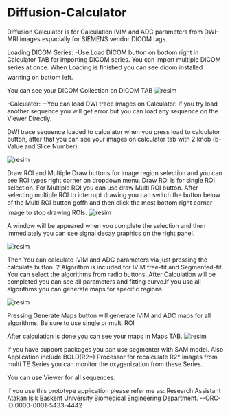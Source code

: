 # Diffusion-Calculator
Diffusion Calculator is for Calculation IVIM and ADC parameters from DWI-MRI images espacially for SIEMENS vendor DICOM tags.

Loading DICOM Series:
-Use Load DICOM button on bottom right in Calculator TAB for importing DICOM series. You can import multiple DICOM series at once. When Loading is finished you can see dicom installed warning on bottom left.





You can see your DICOM Collection on DICOM TAB
![resim](https://github.com/user-attachments/assets/5a6672a5-a3ed-42f1-b658-84287326ac16)


-Calculator:
--You can load DWI trace images on Calculator. If you try load another sequence you will get error but you can load any sequence on the Viewer Directly.

DWI trace sequence loaded to calculator when you press load to calculator button, after that you can see your images on calculator tab with 2 knob (b-Value and Slice Number).

![resim](https://github.com/user-attachments/assets/7445105a-4ff4-492b-b0c0-442e253b7f01)

Draw ROI and Multiple Draw buttons for image region selection and you can see ROI types right corner on  dropdown menu. Draw ROI is for single ROI selection. For Multiple ROI you can use draw Multi ROI button. After selecting multiple ROI to interrupt drawing you can switch the button below of the Multi ROI button goffh and then click the most bottom right corner image to stop drawing ROIs.
![resim](https://github.com/user-attachments/assets/9ae7693d-60de-4f21-a7ca-17399fa7b39a)


A window will be appeared when you complete the selection and then immediately you can see signal decay graphics on the right panel.


![resim](https://github.com/user-attachments/assets/9c4c3aba-62e1-46a0-880e-be54ccdf8ad8)

Then You can calculate IVIM and ADC parameters via just pressing the calculate button.
2 Algorithm is included for IVIM free-fit and Segmented-fit. You can select the algorithms from radio buttons. After Calculation will be completed you can see all parameters and fitting curve.If you use all algorithms you can generate maps for specific regions.

![resim](https://github.com/user-attachments/assets/48285315-b60b-467a-906e-aa70d19b75c8)


Pressing Generate Maps button will generate IVIM and ADC maps for all algorithms. Be sure to use single or multi ROI


After calculation is done you can see your maps in Maps TAB.
![resim](https://github.com/user-attachments/assets/04680e9d-b2aa-4d62-a3c1-5a80899978e4)


If you have support packages you can use segmenter with SAM model.
Also Application include BOLD(R2*) Processor for recalculate R2* images from multi TE Series you can monitor the oxygenization from these Series.

You can use Viewer for all sequences.

 if you use this prototype application please refer me as:
Research Assistant Atakan Işık
Baskent University Biomedical Engineering Department.
--ORC-ID:0000-0001-5433-4442
